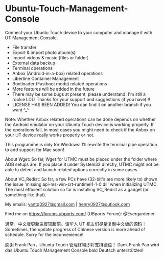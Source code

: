 # Ubuntu-Touch-Management-Console
Connect your Ubuntu Touch device to your computer and manage it with UT Management Console.

- File transfer
- Export & import photo album(s)
- Import videos & music (files or folder)
- External data backup
- Terminal operations
- Anbox (Android-in-a-box) related operations
- Libertine Container Management
- Bootloader (Fastboot mode) related operations
- More features will be added in the future
- There may be some bugs at present, please understand. I'm still a rookie LOL! Thanks for your support and suggestions (if you have)!!!
- LICENSE HAS BEEN ADDED! You can find it on another branch if you want ^_^

Note: Whether Anbox related operations can be done depends on whether the Android emulator on your Ubuntu Touch device is working properly. If the operations fail, in most cases you might need to check if the Anbox on your UT device really works properly or not.

This programme is only for Windows! I'll rewrite the terminal pipe operation to add support for Mac soon!

About Wget: So far, Wget for UTMC must be placed under the folder where ADB setups are. If you place it under System32 directly, UTMC might not be able to detect and launch related options correctly in some cases.

About VC_Redist: So far, a few PCs have (32-bit's are more likely to) shown the issue 'missing api-ms-win-crt-runtimel1-1-0.dll' when initializing UTMC. The most efficient solution so far is installing VC_Redist as a gadget (or something like that).

My emails:
yantq0927@gmail.com | henry0927@outlook.com

Find me on https://forums.ubports.com/ (UBports Forum): @Evergardener

通常，中文版更新进度较超前。请华人 UT 机友们尽量复制中文版的源码！
Sometimes, the update progress of Chinese version is more ahead of schedule. Sorry for the inconvenience!

感谢 Frank Pan，Ubuntu Touch 管理终端即将支持德语！
Dank Frank Pan wird das Ubuntu Touch Management Console bald Deutsch unterstützen!
